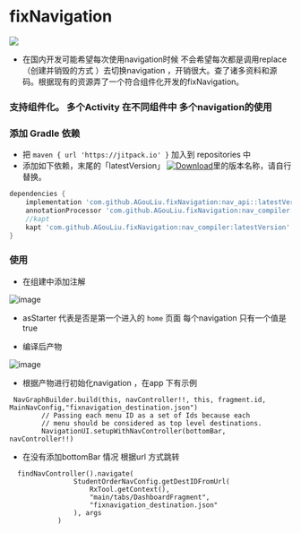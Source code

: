 # fixNavigation
[![](https://jitpack.io/v/AGouLiu/fixNavigation.svg)](https://jitpack.io/#AGouLiu/fixNavigation)
* 在国内开发可能希望每次使用navigation时候 不会希望每次都是调用replace （创建并销毁的方式 ）去切换navigation ，开销很大。查了诸多资料和源码。根据现有的资源弄了一个符合组件化开发的fixNavigation。

### 支持组件化。  多个Activity 在不同组件中 多个navigation的使用

### 添加 Gradle 依赖

* 把 `maven { url 'https://jitpack.io' }` 加入到 repositories 中
* 添加如下依赖，末尾的「latestVersion」 [![Download](https://jitpack.io/v/AGouLiu/fixNavigation.svg)](https://jitpack.io/#AGouLiu/fixNavigation)里的版本名称，请自行替换。
```groovy
dependencies {
    implementation 'com.github.AGouLiu.fixNavigation:nav_api::latestVersion'
    annotationProcessor 'com.github.AGouLiu.fixNavigation:nav_compiler:latestVersion'
    //kapt
    kapt 'com.github.AGouLiu.fixNavigation:nav_compiler:latestVersion'
}
```

### 使用

* 在组建中添加注解

![image](https://user-images.githubusercontent.com/16461557/134899259-b6804f09-1379-4764-a651-4c2be16ebd8a.png)

* asStarter 代表是否是第一个进入的 `home` 页面 每个navigation 只有一个值是true

* 编译后产物 

![image](https://user-images.githubusercontent.com/16461557/134898628-c5cea857-346e-4abb-9b38-2b32faa8da26.png)

* 根据产物进行初始化navigation ，在app 下有示例
```
 NavGraphBuilder.build(this, navController!!, this, fragment.id,  MainNavConfig,"fixnavigation_destination.json")
        // Passing each menu ID as a set of Ids because each
        // menu should be considered as top level destinations.
        NavigationUI.setupWithNavController(bottomBar, navController!!)
```

* 在没有添加bottomBar 情况 根据url 方式跳转

```
  findNavController().navigate(
                StudentOrderNavConfig.getDestIDFromUrl(
                    RxTool.getContext(),
                    "main/tabs/DashboardFragment",
                    "fixnavigation_destination.json"
                ), args
            )
```

